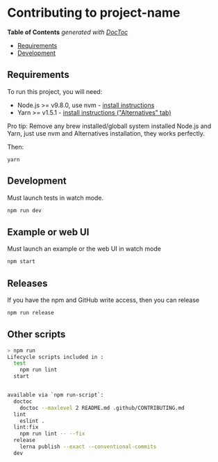 # Contributing to project-name

<!-- START doctoc generated TOC please keep comment here to allow auto update -->
<!-- DON'T EDIT THIS SECTION, INSTEAD RE-RUN doctoc TO UPDATE -->
**Table of Contents**  *generated with [DocToc](https://github.com/thlorenz/doctoc)*

- [Requirements](#requirements)
- [Development](#development)

<!-- END doctoc generated TOC please keep comment here to allow auto update -->

## Requirements

To run this project, you will need:

- Node.js >= v9.8.0, use nvm - [install instructions](https://github.com/creationix/nvm#install-script)
- Yarn >= v1.5.1 - [install instructions ("Alternatives" tab)](https://yarnpkg.com/en/docs/install#alternatives-tab)

Pro tip: Remove any brew installed/globall system installed Node.js and Yarn, just use nvm and Alternatives installation, they works perfectly.

Then:

```
yarn
```

## Development

Must launch tests in watch mode.

```sh
npm run dev
```

## Example or web UI

Must launch an example or the web UI in watch mode

```sh
npm start
```

## Releases

If you have the npm and GitHub write access, then you can release

```sh
npm run release
```

## Other scripts

```sh
> npm run
Lifecycle scripts included in :
  test
    npm run lint
  start


available via `npm run-script`:
  doctoc
    doctoc --maxlevel 2 README.md .github/CONTRIBUTING.md
  lint
    eslint .
  lint:fix
    npm run lint -- --fix
  release
    lerna publish --exact --conventional-commits
  dev
```
